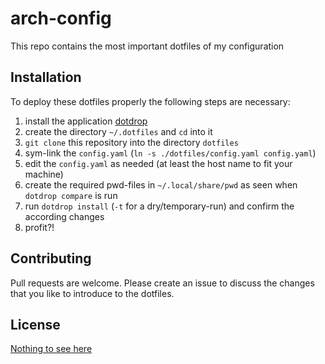 # arch-config

This repo contains the most important dotfiles of my configuration

## Installation

To deploy these dotfiles properly the following steps are necessary:

1. install the application [dotdrop](https://github.com/deadc0de6/dotdrop)
2. create the directory `~/.dotfiles` and `cd` into it
3. `git clone` this repository into the directory `dotfiles`
4. sym-link the `config.yaml` (`ln -s ./dotfiles/config.yaml config.yaml`)
5. edit the `config.yaml` as needed (at least the host name to fit your machine)
6. create the required pwd-files in `~/.local/share/pwd` as seen when `dotdrop compare` is run
7. run `dotdrop install` (`-t` for a dry/temporary-run) and confirm the according changes
8. profit?!

## Contributing

Pull requests are welcome. Please create an issue to discuss the changes that you like to introduce to the dotfiles.

## License

[Nothing to see here](https://www.omfgdogs.com/#)

